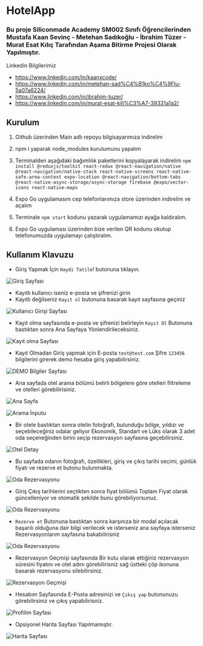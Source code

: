 # HotelApp

### Bu proje Siliconmade Academy SM002 Sınıfı Öğrencilerinden Mustafa Kaan Sevinç - Metehan Sadıkoğlu - İbrahim Tüzer - Murat Esat Kılıç Tarafından Aşama Bitirme Projesi Olarak Yapılmıştır.

Linkedin Bilgilerimiz

- https://www.linkedin.com/in/kaanxcode/
- https://www.linkedin.com/in/metehan-sad%C4%B1ko%C4%9Flu-5a07a6224/
- https://www.linkedin.com/in/ibrahim-tuzer/
- https://www.linkedin.com/in/murat-esat-kili%C3%A7-39331a1a2/

## Kurulum

1. Github üzerinden Main adlı repoyu bilgisayarımıza indirelim

2. npm i yaparak node_modules kurulumunu yapalım
3. Terminalden aşağıdaki bağımlılık paketlerini kopyalayarak indirelim
   `npm install @reduxjs/toolkit react-redux @react-navigation/native @react-navigation/native-stack react-native-screens react-native-safe-area-context expo-location @react-navigation/bottom-tabs @react-native-async-storage/async-storage firebase @expo/vector-icons react-native-maps`
4. Expo Go uygulamasını cep telefonlarımıza store üzerinden indirelim ve açalım
5. Terminale `npm start` kodunu yazarak uygulamamızı ayağa kaldıralım.
6. Expo Go uygulaması üzerinden bize verilen QR kodunu okutup telefonumuzda uygulamayı çalıştıralım.

## Kullanım Klavuzu

- Giriş Yapmak İçin `Haydi Tatile`! butonuna tıklayın.

![Giriş Sayfası](https://firebasestorage.googleapis.com/v0/b/hotelapp-69717.appspot.com/o/readme%2FScreenshot_20240302_161955_Expo%20Go.jpg?alt=media&token=adb07e67-ad47-4218-848a-9994dd7ebb53)

- Kayıtlı kullanıcı iseniz e-posta ve şifrenizi girin
- Kayıtlı değilseniz `Kayıt ol` butonuna basarak kayıt sayfasına geçiniz

![Kullanıcı Girişi Sayfası](https://firebasestorage.googleapis.com/v0/b/hotelapp-69717.appspot.com/o/readme%2FScreenshot_20240302_162000_Expo%20Go.jpg?alt=media&token=52e7f918-750c-48d4-acd9-ba8316f516d0)

- Kayıt olma sayfasında e-posta ve şifrenizi belirleyin `Kayıt Ol` Butonuna bastıktan sonra Ana Sayfaya Yönlendirileceksiniz.

![Kayıt olma Sayfası](https://firebasestorage.googleapis.com/v0/b/hotelapp-69717.appspot.com/o/readme%2FScreenshot_20240302_162021_Expo%20Go.jpg?alt=media&token=83245b58-aefe-49c0-8d04-d1059c19b6e1)

- Kayıt Olmadan Giriş yapmak için E-posta `test@test.com` Şifre `123456` bilgilerini girerek demo hesaba giriş yapabilirsiniz.

![DEMO Bilgiler Sayfası](https://firebasestorage.googleapis.com/v0/b/hotelapp-69717.appspot.com/o/readme%2FScreenshot_20240302_162016_Expo%20Go.jpg?alt=media&token=1bb24ce5-67c8-4cef-b33e-dfd56130d87c)

- Ana sayfada otel arama bölümü belirli bölgelere göre otelleri filtreleme ve otelleri görebilirisiniz.

![Ana Sayfa](https://firebasestorage.googleapis.com/v0/b/hotelapp-69717.appspot.com/o/readme%2FScreenshot_20240302_162036_Expo%20Go.jpg?alt=media&token=ff91bab9-7c2a-441a-823a-e91a2e1e03f6)

![Arama İnputu](https://firebasestorage.googleapis.com/v0/b/hotelapp-69717.appspot.com/o/readme%2FScreenshot_20240302_162116_Expo%20Go.jpg?alt=media&token=1d5ca878-19dc-4fac-b103-f60b51c7e02a)

- Bir otele bastıktan sonra otelin fotoğrafı, bulunduğu bölge, yıldızı ve seçebileceğiniz odalar geliyor Ekonomik, Standart ve Lüks olarak 3 adet oda seçeneğinden birini seçip rezervasyon sayfasına geçebilirsiniz.

![Otel Detay](https://firebasestorage.googleapis.com/v0/b/hotelapp-69717.appspot.com/o/readme%2FScreenshot_20240302_162131_Expo%20Go.jpg?alt=media&token=c5084d12-8e49-4c58-83bc-f535daa044ae)

- Bu sayfada odanın fotoğrafı, özellikleri, giriş ve çıkış tarihi seçimi, günlük fiyatı ve rezerve et butonu bulunmakta.

![Oda Rezervasyonu](https://firebasestorage.googleapis.com/v0/b/hotelapp-69717.appspot.com/o/readme%2FScreenshot_20240302_162137_Expo%20Go.jpg?alt=media&token=ca6141cb-beb5-4250-82f6-2e05b3a04162)

- Giriş Çıkış tarihlerini seçtikten sonra fiyat bölümü Toplam Fiyat olarak güncelleniyor ve otomatik şekilde bunu görebiliyorsunuz.

![Oda Rezervasyonu](https://firebasestorage.googleapis.com/v0/b/hotelapp-69717.appspot.com/o/readme%2FScreenshot_20240302_162148_Expo%20Go.jpg?alt=media&token=e42e8f0d-01fd-450f-bff1-352d750e9117)

- `Rezerve et` Butonuna bastıktan sonra karşınıza bir modal açılacak başarılı olduğuna dair bilgi verilecek ve isterseniz ana sayfaya isterseniz Rezervasyonlarım sayfasına bakabilirisniz

![Oda Rezervasyonu](https://firebasestorage.googleapis.com/v0/b/hotelapp-69717.appspot.com/o/readme%2FScreenshot_20240302_162156_Expo%20Go.jpg?alt=media&token=a6493329-b7d4-4cb3-8cb0-12c507e15ec8)

- Rezervasyon Geçmişi sayfasında Bir kutu olarak ettiğiniz rezervasyon süresini fiyatını ve otel adını görebilirisniz sağ üstteki çöp ikonuna basarak rezervasyonu silebilirsiniz.

![Rezervasyon Geçmişi](https://firebasestorage.googleapis.com/v0/b/hotelapp-69717.appspot.com/o/readme%2FScreenshot_20240302_162203_Expo%20Go.jpg?alt=media&token=2b812022-5de5-4314-85e8-ed23fbe45b7b)

- Hesabım Sayfasında E-Posta adresinizi ve `Çıkış yap` butonunuzu görebilirsiniz ve çıkış yapabilirisniz.

![Profilim Sayfası](https://firebasestorage.googleapis.com/v0/b/hotelapp-69717.appspot.com/o/readme%2FScreenshot_20240302_162211_Expo%20Go.jpg?alt=media&token=c9e60110-7321-4654-a321-8390dec7a604)

- Opsiyonel Harita Sayfası Yapılmamıştır.

![Harita Sayfası](https://firebasestorage.googleapis.com/v0/b/hotelapp-69717.appspot.com/o/readme%2FScreenshot_20240302_162215_Expo%20Go.jpg?alt=media&token=8939fc65-d2ba-45b2-9a6a-4b21dedf050f)
